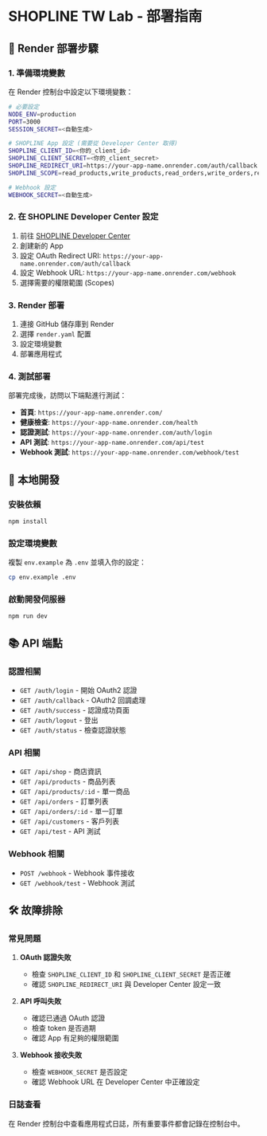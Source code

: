 # SHOPLINE TW Lab - 部署指南

## 🚀 Render 部署步驟

### 1. 準備環境變數

在 Render 控制台中設定以下環境變數：

```bash
# 必要設定
NODE_ENV=production
PORT=3000
SESSION_SECRET=<自動生成>

# SHOPLINE App 設定 (需要從 Developer Center 取得)
SHOPLINE_CLIENT_ID=<你的_client_id>
SHOPLINE_CLIENT_SECRET=<你的_client_secret>
SHOPLINE_REDIRECT_URI=https://your-app-name.onrender.com/auth/callback
SHOPLINE_SCOPE=read_products,write_products,read_orders,write_orders,read_customers

# Webhook 設定
WEBHOOK_SECRET=<自動生成>
```

### 2. 在 SHOPLINE Developer Center 設定

1. 前往 [SHOPLINE Developer Center](https://shopline-developers.readme.io/docs/get-started)
2. 創建新的 App
3. 設定 OAuth Redirect URI: `https://your-app-name.onrender.com/auth/callback`
4. 設定 Webhook URL: `https://your-app-name.onrender.com/webhook`
5. 選擇需要的權限範圍 (Scopes)

### 3. Render 部署

1. 連接 GitHub 儲存庫到 Render
2. 選擇 `render.yaml` 配置
3. 設定環境變數
4. 部署應用程式

### 4. 測試部署

部署完成後，訪問以下端點進行測試：

- **首頁**: `https://your-app-name.onrender.com/`
- **健康檢查**: `https://your-app-name.onrender.com/health`
- **認證測試**: `https://your-app-name.onrender.com/auth/login`
- **API 測試**: `https://your-app-name.onrender.com/api/test`
- **Webhook 測試**: `https://your-app-name.onrender.com/webhook/test`

## 🔧 本地開發

### 安裝依賴

```bash
npm install
```

### 設定環境變數

複製 `env.example` 為 `.env` 並填入你的設定：

```bash
cp env.example .env
```

### 啟動開發伺服器

```bash
npm run dev
```

## 📚 API 端點

### 認證相關
- `GET /auth/login` - 開始 OAuth2 認證
- `GET /auth/callback` - OAuth2 回調處理
- `GET /auth/success` - 認證成功頁面
- `GET /auth/logout` - 登出
- `GET /auth/status` - 檢查認證狀態

### API 相關
- `GET /api/shop` - 商店資訊
- `GET /api/products` - 商品列表
- `GET /api/products/:id` - 單一商品
- `GET /api/orders` - 訂單列表
- `GET /api/orders/:id` - 單一訂單
- `GET /api/customers` - 客戶列表
- `GET /api/test` - API 測試

### Webhook 相關
- `POST /webhook` - Webhook 事件接收
- `GET /webhook/test` - Webhook 測試

## 🛠️ 故障排除

### 常見問題

1. **OAuth 認證失敗**
   - 檢查 `SHOPLINE_CLIENT_ID` 和 `SHOPLINE_CLIENT_SECRET` 是否正確
   - 確認 `SHOPLINE_REDIRECT_URI` 與 Developer Center 設定一致

2. **API 呼叫失敗**
   - 確認已通過 OAuth 認證
   - 檢查 token 是否過期
   - 確認 App 有足夠的權限範圍

3. **Webhook 接收失敗**
   - 檢查 `WEBHOOK_SECRET` 是否設定
   - 確認 Webhook URL 在 Developer Center 中正確設定

### 日誌查看

在 Render 控制台中查看應用程式日誌，所有重要事件都會記錄在控制台中。
